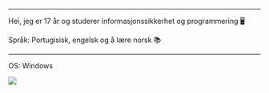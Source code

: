 
___________________________________________________________________

Hei, jeg er 17 år og studerer informasjonssikkerhet og programmering 🖥

Språk: Portugisisk, engelsk og å lære norsk 📚
____________________________________________________________________

OS: Windows

<img src="https://github-readme-stats.vercel.app/api?username=wen1x&&show_icons=true&title_color=ffffff&icon_color=bb2acf&text_color=daf7dc&bg_color=151515">
